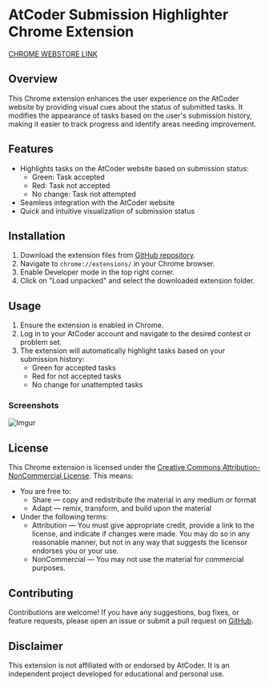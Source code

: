# AtCoder Submission Highlighter Chrome Extension

[CHROME WEBSTORE LINK](https://chromewebstore.google.com/detail/atcoder-extension/jjhihgijhmdclifgifcphgpdcecejoip)

## Overview
This Chrome extension enhances the user experience on the AtCoder website by providing visual cues about the status of submitted tasks. It modifies the appearance of tasks based on the user's submission history, making it easier to track progress and identify areas needing improvement.

## Features
- Highlights tasks on the AtCoder website based on submission status:
  - Green: Task accepted
  - Red: Task not accepted
  - No change: Task not attempted
- Seamless integration with the AtCoder website
- Quick and intuitive visualization of submission status

## Installation
1. Download the extension files from [GitHub repository](https://github.com/shubham22490/AtCoder-Extension).
2. Navigate to `chrome://extensions/` in your Chrome browser.
3. Enable Developer mode in the top right corner.
4. Click on "Load unpacked" and select the downloaded extension folder.

## Usage
1. Ensure the extension is enabled in Chrome.
2. Log in to your AtCoder account and navigate to the desired contest or problem set.
3. The extension will automatically highlight tasks based on your submission history:
   - Green for accepted tasks
   - Red for not accepted tasks
   - No change for unattempted tasks
  
### Screenshots
![Imgur](https://imgur.com/n5JBBGO.png)

## License
This Chrome extension is licensed under the [Creative Commons Attribution-NonCommercial License](https://creativecommons.org/licenses/by-nc/4.0/). This means:
- You are free to:
  - Share — copy and redistribute the material in any medium or format
  - Adapt — remix, transform, and build upon the material
- Under the following terms:
  - Attribution — You must give appropriate credit, provide a link to the license, and indicate if changes were made. You may do so in any reasonable manner, but not in any way that suggests the licensor endorses you or your use.
  - NonCommercial — You may not use the material for commercial purposes.

## Contributing
Contributions are welcome! If you have any suggestions, bug fixes, or feature requests, please open an issue or submit a pull request on [GitHub](https://github.com/shubham22490/AtCoder-Extension).

## Disclaimer
This extension is not affiliated with or endorsed by AtCoder. It is an independent project developed for educational and personal use.

